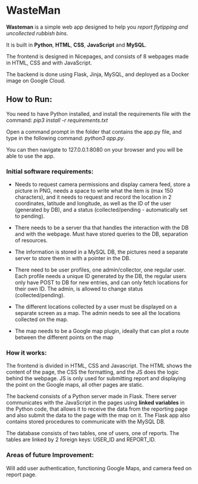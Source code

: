# WasteMan

**Wasteman** is a simple web app designed to help you *report flytipping and uncollected rubbish bins*.

It is built in **Python**, **HTML**, **CSS**, **JavaScript** and **MySQL**. 

The frontend is designed in Nicepages, and consists of 8 webpages made in HTML, CSS and with JavaScript.

The backend is done using Flask, Jinja, MySQL, and deployed as a Docker image on Google Cloud.

## How to Run:

You need to have Python installed, and install the requirements file with the command: *pip3 install -r requirements.txt*

Open a command prompt in the folder that contains the app.py file, and type in the following command: *python3 app.py*. 

You can then navigate to 127.0.0.1:8080 on your browser and you will be able to use the app.

### Initial software requirements:

- Needs to request camera permissions and display camera feed, store a picture in PNG, needs a space to write what the item is (max 150 characters), and it needs to request and record the location in 2 coordinates, latitude and longitude, as well as the ID of the user (generated by DB), and a status (collected/pending - automatically set to pending).


- There needs to be a server tha that handles the interaction with the DB and with the webpage. Must have stored queries to the DB, separation of resources.


- The information is stored in a MySQL DB, the pictures need a separate server to store them in with a pointer in the DB.


- There need to be user profiles, one admin/collector, one regular user. Each profile needs a unique ID generated by the DB, the regular users only have POST to DB for new entries, and can only fetch locations for their own ID. The admin, is allowed to change status (collected/pending).


- The different locations collected by a user must be displayed on a separate screen as a map. The admin needs to see all the locations collected on the map.


- The map needs to be a Google map plugin, ideally that can plot a route between the different points on the map


### How it works:

The frontend is divided in HTML, CSS and Javascript. The HTML shows the content of the page, the CSS the formatting, and the JS does the logic behind the webpage. JS is only used for submitting report and displaying the point on the Google maps, all other pages are static.

The backend consists of a Python server made in Flask. There server communicates with the JavaScript in the pages using **linked variables** in the Python code, that allows it to receive the data from the reporting page and also submit the data to the page with the map on it. The Flask app also contains stored procedures to communicate with the MySQL DB.

The database consists of two tables, one of users, one of reports. The tables are linked by 2 foreign keys: USER_ID and REPORT_ID.

### Areas of future Improvement:

Will add user authentication, functioning Google Maps, and camera feed on report page.

